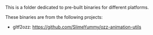 This is a folder dedicated to pre-built binaries for different platforms.

These binaries are from the following projects:

- gltf2ozz: https://github.com/SlimeYummy/ozz-animation-utils
